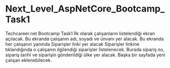 # Next_Level_AspNetCore_Bootcamp_Task1
Techcareer.net Bootcamp Task1
İlk olarak çalışanların listelendiği ekran açılacak. Bu ekranda çalışanın adı, soyadı ve ünvanı yer alacak.
Bu ekranda her çalışanın yanında Siparişler linki yer alacak
Siparişler linkine tıklandığında o çalışanın ilgilendiği siparişler listelenecek. Burada sipariş no, sipariş tarihi ve siparişin gönderildiği ülke yer alacak.
Başka bir sayfada yeni çalışan eklenebilecek.

